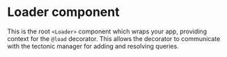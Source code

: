 # Loader component

This is the root `<Loader>` component which wraps your app, providing context
for the `@load` decorator. This allows the decorator to communicate with the
tectonic manager for adding and resolving queries.
